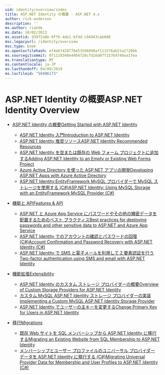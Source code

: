 ```yaml
---
uid: identity/overview/index
title: ASP.NET Identity の概要 - ASP.NET 4.x
author: rick-anderson
description: ''
ms.author: riande
ms.date: 10/02/2013
ms.assetid: d3972a0e-9ff6-4de1-bf4d-c94943cab048
msc.legacyurl: /identity/overview
msc.type: book
ms.openlocfilehash: ef4eb7428770453596090af111576ab23a27206b
ms.sourcegitcommit: 0f1119340e4464720cfd16d0ff15764746ea1fea
ms.translationtype: MT
ms.contentlocale: ja-JP
ms.lasthandoff: 04/09/2019
ms.locfileid: "59406173"
---
```

# <a name="aspnet-identity-overview"></a><span data-ttu-id="fc660-102">ASP.NET Identity の概要</span><span class="sxs-lookup"><span data-stu-id="fc660-102">ASP.NET Identity Overview</span></span>

- [<span data-ttu-id="fc660-103">ASP.NET Identity の概要</span><span class="sxs-lookup"><span data-stu-id="fc660-103">Getting Started with ASP.NET Identity</span></span>](getting-started/index.md)

    - [<span data-ttu-id="fc660-104">ASP.NET Identity 入門</span><span class="sxs-lookup"><span data-stu-id="fc660-104">Introduction to ASP.NET Identity</span></span>](getting-started/introduction-to-aspnet-identity.md)
    - [<span data-ttu-id="fc660-105">ASP.NET Identity 推奨リソース</span><span class="sxs-lookup"><span data-stu-id="fc660-105">ASP.NET Identity Recommended Resources</span></span>](getting-started/aspnet-identity-recommended-resources.md)
    - [<span data-ttu-id="fc660-106">ASP.NET Identity を空または既存の Web フォーム プロジェクトに追加する</span><span class="sxs-lookup"><span data-stu-id="fc660-106">Adding ASP.NET Identity to an Empty or Existing Web Forms Project</span></span>](getting-started/adding-aspnet-identity-to-an-empty-or-existing-web-forms-project.md)
    - [<span data-ttu-id="fc660-107">Azure Active Directory を使った ASP.NET アプリの開発</span><span class="sxs-lookup"><span data-stu-id="fc660-107">Developing ASP.NET Apps with Azure Active Directory</span></span>](getting-started/developing-aspnet-apps-with-windows-azure-active-directory.md)
    - [<span data-ttu-id="fc660-108">ASP.NET Identity:EntityFramework MySQL プロバイダーで MySQL ストレージを使用する (C#)</span><span class="sxs-lookup"><span data-stu-id="fc660-108">ASP.NET Identity: Using MySQL Storage with an EntityFramework MySQL Provider (C#)</span></span>](getting-started/aspnet-identity-using-mysql-storage-with-an-entityframework-mysql-provider.md)
- [<span data-ttu-id="fc660-109">機能と API</span><span class="sxs-lookup"><span data-stu-id="fc660-109">Features & API</span></span>](features-api/index.md)

    - [<span data-ttu-id="fc660-110">ASP.NET と Azure App Service にパスワードやその他の機密データを配置するためのベスト プラクティス</span><span class="sxs-lookup"><span data-stu-id="fc660-110">Best practices for deploying passwords and other sensitive data to ASP.NET and Azure App Service</span></span>](features-api/best-practices-for-deploying-passwords-and-other-sensitive-data-to-aspnet-and-azure.md)
    - [<span data-ttu-id="fc660-111">ASP.NET Identity でのアカウントの確認とパスワードの回復 (C#)</span><span class="sxs-lookup"><span data-stu-id="fc660-111">Account Confirmation and Password Recovery with ASP.NET Identity (C#)</span></span>](features-api/account-confirmation-and-password-recovery-with-aspnet-identity.md)
    - [<span data-ttu-id="fc660-112">ASP.NET Identity で SMS と電子メールを利用して 2 要素認証を行う</span><span class="sxs-lookup"><span data-stu-id="fc660-112">Two-factor authentication using SMS and email with ASP.NET Identity</span></span>](features-api/two-factor-authentication-using-sms-and-email-with-aspnet-identity.md)
- [<span data-ttu-id="fc660-113">機能拡張</span><span class="sxs-lookup"><span data-stu-id="fc660-113">Extensibility</span></span>](extensibility/index.md)

    - [<span data-ttu-id="fc660-114">ASP.NET Identity のカスタム ストレージ プロバイダーの概要</span><span class="sxs-lookup"><span data-stu-id="fc660-114">Overview of Custom Storage Providers for ASP.NET Identity</span></span>](extensibility/overview-of-custom-storage-providers-for-aspnet-identity.md)
    - [<span data-ttu-id="fc660-115">カスタム MySQL ASP.NET Identity ストレージ プロバイダーの実装</span><span class="sxs-lookup"><span data-stu-id="fc660-115">Implementing a Custom MySQL ASP.NET Identity Storage Provider</span></span>](extensibility/implementing-a-custom-mysql-aspnet-identity-storage-provider.md)
    - [<span data-ttu-id="fc660-116">ASP.NET Identity でユーザーの主キーを変更する</span><span class="sxs-lookup"><span data-stu-id="fc660-116">Change Primary Key for Users in ASP.NET Identity</span></span>](extensibility/change-primary-key-for-users-in-aspnet-identity.md)
- [<span data-ttu-id="fc660-117">移行</span><span class="sxs-lookup"><span data-stu-id="fc660-117">Migrations</span></span>](migrations/index.md)

    - [<span data-ttu-id="fc660-118">既存 Web サイトを SQL メンバーシップから ASP.NET Identity に移行する</span><span class="sxs-lookup"><span data-stu-id="fc660-118">Migrating an Existing Website from SQL Membership to ASP.NET Identity</span></span>](migrations/migrating-an-existing-website-from-sql-membership-to-aspnet-identity.md)
    - [<span data-ttu-id="fc660-119">メンバーシップとユーザー プロファイルのユニバーサル プロバイダー データを ASP.NET Identity に移行する (C#)</span><span class="sxs-lookup"><span data-stu-id="fc660-119">Migrating Universal Provider Data for Membership and User Profiles to ASP.NET Identity (C#)</span></span>](migrations/migrating-universal-provider-data-for-membership-and-user-profiles-to-aspnet-identity.md)
